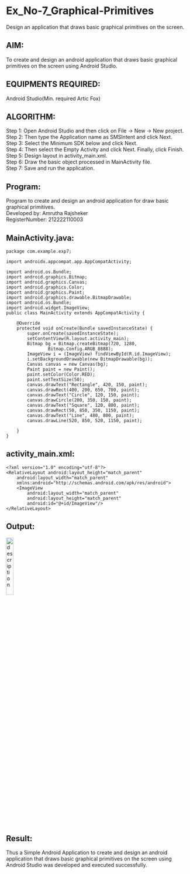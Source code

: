 # Ex_No-7_Graphical-Primitives
Design an application that draws basic graphical primitives on the screen.

## AIM:
To create and design an android application that draws basic graphical primitives on the screen using Android Studio.

## EQUIPMENTS REQUIRED:

Android Studio(Min. required Artic Fox)


## ALGORITHM:

Step 1: Open Android Studio and then click on File -> New -> New project. </br>
Step 2: Then type the Application name as SMSIntent and click Next. </br>
Step 3: Select the Minimum SDK below and click Next. </br>
Step 4: Then select the Empty Activity and click Next. Finally, click Finish. </br>
Step 5: Design layout in activity_main.xml. </br>
Step 6: Draw the basic object processed in MainActivity file.</br>
Step 7: Save and run the application. </br>


## Program:

Program to create and design an android application for draw basic graphical primitives. </br>
Developed by: Amrutha Rajsheker </br>
RegisterNumber:  212222110003 </br>


## MainActivity.java:
```
package com.example.exp7;

import androidx.appcompat.app.AppCompatActivity;

import android.os.Bundle;
import android.graphics.Bitmap;
import android.graphics.Canvas;
import android.graphics.Color;
import android.graphics.Paint;
import android.graphics.drawable.BitmapDrawable;
import android.os.Bundle;
import android.widget.ImageView;
public class MainActivity extends AppCompatActivity {

    @Override
    protected void onCreate(Bundle savedInstanceState) {
        super.onCreate(savedInstanceState);
        setContentView(R.layout.activity_main);
        Bitmap bg = Bitmap.createBitmap(720, 1280,
                Bitmap.Config.ARGB_8888);
        ImageView i = (ImageView) findViewById(R.id.ImageView);
        i.setBackgroundDrawable(new BitmapDrawable(bg));
        Canvas canvas = new Canvas(bg);
        Paint paint = new Paint();
        paint.setColor(Color.RED);
        paint.setTextSize(50);
        canvas.drawText("Rectangle", 420, 150, paint);
        canvas.drawRect(400, 200, 650, 700, paint);
        canvas.drawText("Circle", 120, 150, paint);
        canvas.drawCircle(200, 350, 150, paint);
        canvas.drawText("Square", 120, 800, paint);
        canvas.drawRect(50, 850, 350, 1150, paint);
        canvas.drawText("Line", 480, 800, paint);
        canvas.drawLine(520, 850, 520, 1150, paint);

    }
}

```

## activity_main.xml:
```
<?xml version="1.0" encoding="utf-8"?>
<RelativeLayout android:layout_height="match_parent"
    android:layout_width="match_parent"
    xmlns:android="http://schemas.android.com/apk/res/android">
    <ImageView
        android:layout_width="match_parent"
        android:layout_height="match_parent"
        android:id="@+id/ImageView"/>
</RelativeLayout>
```

## Output:

<img src="https://github.com/AmruthaRajsheker/EX_7_GRAPHICAL_GIT/assets/119475943/500c4541-c95a-4004-b603-c4271c402e43" alt="description" style="width: 20%; height: auto;">

## Result:
Thus a Simple Android Application to create and design an android application that draws basic graphical primitives on the screen using Android Studio was developed and executed successfully.
